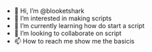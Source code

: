 - 👋 Hi, I’m @blooketshark
- 👀 I’m interested in making scripts
- 🌱 I’m currently learning how do start a script
- 💞️ I’m looking to collaborate on script
- 📫 How to reach me show me the basicis

<!---
blooketshark/blooketshark is a ✨ special ✨ repository because its `README.md` (this file) appears on your GitHub profile.
You can click the Preview link to take a look at your changes.
--->
